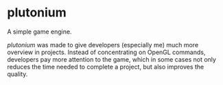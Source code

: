 # plutonium
A simple game engine.

*plutonium* was made to give developers (especially me) much more overview in projects. 
Instead of concentrating on OpenGL commands, developers pay more attention to the game, 
which in some cases not only reduces the time needed to complete a project, but also improves the quality.
